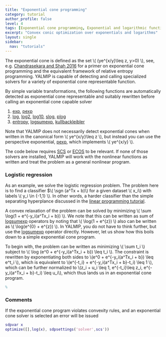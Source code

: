```yaml
---
title: "Exponential cone programming"
category: tutorial
author_profile: false
level: 4
tags: [Exponential cone programming, Exponential and logarithmic functions]
excerpt: "Convex conic optimization over exponentials and logarithms"
layout: single
sidebar:
  nav: "tutorials"
---
```


The exponential cone is defined as the set \\(  (ye^{x/y}\leq z, y>0) \\), see, e.g. [Chandrasekara and Shah 2016](/reference/chandrasekaran2016) for a primer on exponential cone programming and the equivalent framework of relative entropy programming. YALMIP is capable of detecting and calling specialized solvers for a variety of exponential cone representable function. 

By simple variable transformations, the following functions are automatically detected as exponential cone representable and suitably rewritten before calling an exponential cone capable solver

1. [exp](/command/exp), [pexp](/command/pexp)
2. [log](/command/log), [log2](/command/log), [log10](/command/log), [slog](/command/log), [plog](/command/plog)
3. [entropy](/command/entropy), [logsumexp](/command/logsumexp), [kullbackleibler](/command/kullbackleibler)

Note that YALMIP does not necessarily detect exponential cones when written in the canonical form \\( ye^{x/y}\leq z \\), but instead you can use the perspective exponential, [pexp](/command/pexp), which implements  \\( ye^{x/y} \\).

The code below requires [SCS](/solver/scs) or [ECOS](/solver/ecos) to be relevant. If none of those solvers are installed, YALMIP will work with the nonlinear functions as written and treat the problem as a general nonlinear program.


### Logistic regression

As an example, we solve the logistic regression problem. The problem here is to find a classifier $\\( \sgn (a^Tx + b)\\) for a given dataset \\( x_i\\) with labels \\( y_i \in \{-1,1\} \\). In other words, a harder classifier than the simple separating hyperplance discussed in the [linear programming tutorial](). 

A convex relaxation of the problem can be solved by minimizing \\( \sum \log(1 + e^{-y_i(a^Tx_i + b}) \\). We note that this can be written as sum of [logsumexp](/command/logsumexp) operators by noting that \\( \log(1 + e^{z}) \\) also can be written as  \\( \log(e^{0} + e^{z}) \\). In YALMIP, you do not have to think further, but use the [logsumexp](/command/logsumexp) operator directly. However, let us show how this boils down to a simple exponential cone program.

To begin with, the problem can be written as minimizing \\( \sum t_i \\) subject to \\( \log (e^0 + e^{-y_i(a^Tx_i + b}) \leq t_i \\). The constraint is rewritten by exponentiating both sides to  \\(e^0 + e^{-y_i(a^Tx_i + b}) \leq e^t_i \\), which is equivalent to  \\(e^{-t_i} + e^{-y_i(a^Tx_i + b}-t_i) \leq 1 \\), which can be further normalized to \\(z_i + u_i \leq 1, e^{-t_i}\leq z_i, e^{-y_i(a^Tx_i + b}-t_i) \leq u_i\\), which thus lands us in an exponential cone program.


````matlab
%
````


### Comments

If the exponential cone program violates convexity rules, and an exponential cone solver is selected an error will be issued

````matlab
sdpvar x
optimize([],log(x), sdpsettings('solver',scs'))
````

